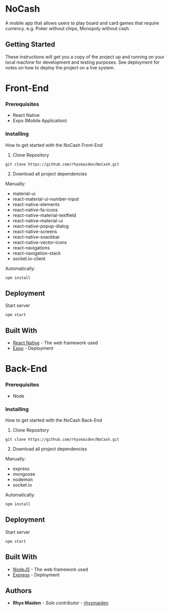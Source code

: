 # NoCash

A mobile app that allows users to play board and card games that require currency. e.g. Poker without chips, Monopoly without cash.



## Getting Started


These instructions will get you a copy of the project up and running on your local machine for development and testing purposes. See deployment for notes on how to deploy the project on a live system.

# Front-End

### Prerequisites

* React Native
* Expo (Mobile Application)


### Installing

How to get started with the NoCash Front-End

1. Clone Repository

```
git clone https://github.com/rhysmaiden/NoCash.git
```

2. Download all project dependencies

Manually:
* material-ui
* react-material-ui-number-input
* react-native-elements
* react-native-fa-icons
* react-native-material-textfield
* react-native-material-ui
* react-native-popup-dialog
* react-native-screens
* react-native-snackbar
* react-native-vector-icons
* react-navigations
* react-navigation-stack
* socket.io-client

Automatically:
```
npm install
```


## Deployment

Start server

```
npm start
```

## Built With

* [React Native](https://facebook.github.io/react-native/docs/getting-started) - The web framework used
* [Expo](https://docs.expo.io/versions/latest/) - Deployment

# Back-End

### Prerequisites

* Node


### Installing

How to get started with the NoCash Back-End

1. Clone Repository

```
git clone https://github.com/rhysmaiden/NoCash.git
```

2. Download all project dependencies

Manually:
* express
* mongoose
* nodemon
* socket.io

Automatically:
```
npm install
```


## Deployment

Start server

```
npm start
```

## Built With

* [NodeJS](https://nodejs.org/en/docs/) - The web framework used
* [Express](https://docs.expo.io/versions/latest/) - Deployment


## Authors

* **Rhys Maiden** - *Sole contributor* - [rhysmaiden](https://github.com/rhysmaiden)